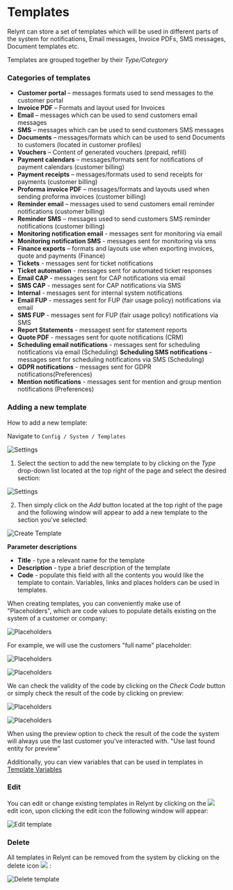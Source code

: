 Templates
=========

Relynt can store a set of templates which will be used in different parts of the system for notifications, Email messages, Invoice PDFs, SMS messages, Document templates etc.

Templates are grouped together by their *Type/Category*

### Categories of templates

* **Customer portal** – messages formats used to send messages to the customer portal
* **Invoice PDF** – Formats and layout used for Invoices
* **Email** – messages which can be used to send customers email messages
* **SMS** – messages which can be used to send customers SMS messages
* **Documents** – messages/formats which can be used to send Documents to customers (located in customer profiles)
* **Vouchers** – Content of generated vouchers (prepaid, refill)
* **Payment calendars** – messages/formats sent for notifications of payment calendars (customer billing)
* **Payment receipts** – messages/formats used to send receipts for payments (customer billing)
* **Proforma invoice PDF** – messages/formats and layouts used when sending proforma invoices (customer billing)
* **Reminder email** – messages used to send customers email reminder notifications (customer billing)
* **Reminder SMS** – messages used to send customers SMS reminder notifications (customer billing)
* **Monitoring notification email** - messages sent for monitoring via email
* **Monitoring notification SMS** - messages sent for monitoring via sms
* **Finance exports** – formats and layouts use when exporting invoices, quote and payments (Finance)
* **Tickets** - messages sent for ticket notifications
* **Ticket automation** - messages sent for automated ticket responses
* **Email CAP** - messages sent for CAP notifications via email
* **SMS CAP** - messages sent for CAP notifications via SMS
* **Internal** - messages sent for internal system notifications
* **Email FUP** - messages sent for FUP (fair usage policy) notifications via email
* **SMS FUP** - messages sent for FUP (fair usage policy) notifications via SMS
* **Report Statements** - messagest sent for statement reports
* **Quote PDF** - messages sent for quote notifications (CRM)
* **Scheduling email notifications** - messages sent for scheduling notifications via email (Scheduling)
 **Scheduling SMS notifications** - messages sent for scheduling notifications via SMS (Scheduling)
* **GDPR notifications** - messages sent for GDPR notifications(Preferences)
* **Mention notifications** - messages sent for mention and group mention notifications (Preferences)


### Adding a new template

How to add a new template:

Navigate to `Config / System / Templates`

![Settings](menu.png)

1. Select the section to add the new template to by clicking on the *Type* drop-down list located at the top right of the page and select the desired section:

![Settings](template2.png)

2. Then simply click on the *Add* button located at the top right of the page and the following window will appear to add a new template to the section you've selected:

![Create Template](template3.png)

**Parameter descriptions**

* **Title** - type a relevant name for the template
* **Description** - type a brief description of the template
* **Code** - populate this field with all the contents you would like the template to contain. Variables, links and places holders can be used in templates.

When creating templates, you can conveniently make use of "Placeholders", which are code values to populate details existing on the system of a customer or company:

![Placeholders](template4.png)

For example, we will use the customers "full name" placeholder:

![Placeholders](template5.png)

![Placeholders](template6.png)

We can check the validity of the code by clicking on the *Check Code* button or simply check the result of the code by clicking on preview:

![Placeholders](template7.png)

![Placeholders](template8.png)

When using the preview option to check the result of the code the system will always use the last customer you've interacted with. "Use last found entity for preview"

Additionally, you can view variables that can be used in templates in [Template Variables](configuration/system/templates/templates_variables/templates_variables.md)


### Edit

You can edit or change existing templates in Relynt by clicking on the ![](edit_icon.png) edit icon, upon clicking the edit icon the following window will appear:

![Edit template](edit.png)


### Delete

All templates in Relynt can be removed from the system by clicking on the delete icon ![](del_icon.png) :

![Delete template](del.png)
